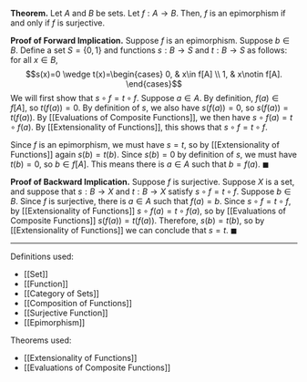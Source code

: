 **Theorem.** Let $A$ and $B$ be sets. Let $f:A\to B$. Then, $f$ is an epimorphism if and only if $f$ is surjective.

**Proof of Forward Implication.** Suppose $f$ is an epimorphism. Suppose $b\in B$. Define a set $S=\{0,1\}$ and functions $s:B\to S$ and $t:B\to S$ as follows: for all $x\in B$, $$s(x)=0 \wedge t(x)=\begin{cases}
0, & x\in f[A] \\
1, & x\notin f[A].
\end{cases}$$We will first show that $s\circ f=t\circ f$.
Suppose $a\in A$. By definition, $f(a)\in f[A]$, so $t(f(a))=0$. By definition of $s$, we also have $s(f(a))=0$, so $s(f(a))=t(f(a))$. By [[Evaluations of Composite Functions]], we then have $s\circ f(a)=t\circ f(a)$. By [[Extensionality of Functions]], this shows that $s\circ f=t\circ f$.

Since $f$ is an epimorphism, we must have $s=t$, so by [[Extensionality of Functions]] again $s(b)=t(b)$. Since $s(b)=0$ by definition of $s$, we must have $t(b)=0$, so $b\in f[A]$. This means there is $a\in A$ such that $b=f(a)$. $\blacksquare$

**Proof of Backward Implication.** Suppose $f$ is surjective. Suppose $X$ is a set, and suppose that $s:B\to X$ and $t:B\to X$ satisfy $s\circ f=t\circ f$. Suppose $b\in B$. Since $f$ is surjective, there is $a\in A$ such that $f(a)=b$. Since $s\circ f=t\circ f$, by [[Extensionality of Functions]] $s\circ f(a)=t\circ f(a)$, so by [[Evaluations of Composite Functions]] $s(f(a))=t(f(a))$. Therefore, $s(b)=t(b)$, so by [[Extensionality of Functions]] we can conclude that $s=t$. $\blacksquare$
***
Definitions used:
- [[Set]]
- [[Function]]
- [[Category of Sets]]
- [[Composition of Functions]]
- [[Surjective Function]]
- [[Epimorphism]]

Theorems used:
- [[Extensionality of Functions]]
- [[Evaluations of Composite Functions]]